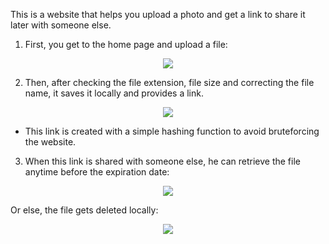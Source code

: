 This is a website that helps you upload a photo and get a link to share it later with someone else. 
1)	First, you get to the home page and upload a file:
 <p align="center">
 <img src="https://github.com/Anatechi/FileUploader/blob/master/README/1.png">
 </p>
 
2)	Then, after checking the file extension, file size and correcting the file name, it saves it locally and provides a link.
 
 <p align="center">
 <img src="https://github.com/Anatechi/FileUploader/blob/master/README/2.png">
 </p>
 
-	This link is created with a simple hashing function to avoid bruteforcing the website.

3)	When this link is shared with someone else, he can retrieve the file anytime before the expiration date:

<p align="center">
 <img src="https://github.com/Anatechi/FileUploader/blob/master/README/3.png">
</p>

Or else, the file gets deleted locally:

<p align="center">
 <img src="https://github.com/Anatechi/FileUploader/blob/master/README/4.png">
 </p>
 
